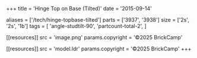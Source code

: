 +++
title = 'Hinge Top on Base (Tilted)'
date  = '2015-09-14'

aliases = ['/tech/hinge-topbase-tilted']
parts = ['3937', '3938']
size  = ['2s', '2s', '1b']
tags  = [
  'angle-studtilt-90',
  'partcount-total-2',
]

[[resources]]
src              = 'image.png'
params.copyright = '©2025 BrickCamp'

[[resources]]
src              = 'model.ldr'
params.copyright = '©2025 BrickCamp'
+++
